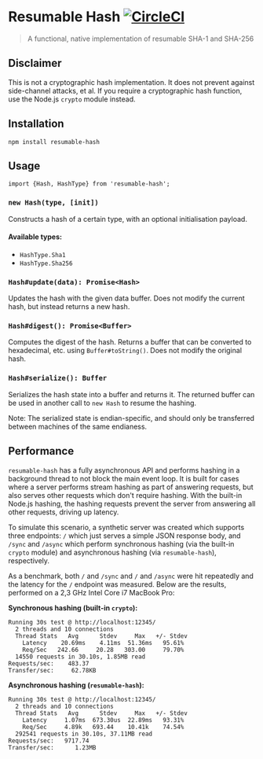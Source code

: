 # Resumable Hash [![CircleCI](https://circleci.com/gh/srijs/node-resumable-hash.svg?style=svg)](https://circleci.com/gh/srijs/node-resumable-hash)

> A functional, native implementation of resumable SHA-1 and SHA-256

## Disclaimer

This is not a cryptographic hash implementation. It does not prevent against side-channel attacks, et al. If you require a cryptographic hash function, use the Node.js `crypto` module instead.

## Installation

```
npm install resumable-hash
```

## Usage

```
import {Hash, HashType} from 'resumable-hash';
```

### `new Hash(type, [init])`

Constructs a hash of a certain type, with an optional initialisation payload.

#### Available types:

- `HashType.Sha1`
- `HashType.Sha256`

### `Hash#update(data): Promise<Hash>`

Updates the hash with the given data buffer. Does not modify the current hash, but instead returns a new hash.

### `Hash#digest(): Promise<Buffer>`

Computes the digest of the hash. Returns a buffer that can be converted to hexadecimal, etc. using `Buffer#toString()`. Does not modify the original hash.

### `Hash#serialize(): Buffer`

Serializes the hash state into a buffer and returns it. The returned buffer can be used in another call to `new Hash` to resume the hashing.

Note: The serialized state is endian-specific, and should only be transferred between machines of the same endianess.

## Performance

`resumable-hash` has a fully asynchronous API and performs hashing in a background thread to not block the main event loop.
It is built for cases where a server performs stream hashing as part of answering requests, but also serves other requests which don't require hashing. With the built-in Node.js hashing, the hashing requests prevent the server from answering all other requests, driving up latency.

To simulate this scenario, a synthetic server was created which supports three endpoints: `/` which just serves a simple JSON response body, and `/sync` and `/async` which perform synchronous hashing (via the built-in `crypto` module) and asynchronous hashing (via `resumable-hash`), respectively.

As a benchmark, both `/` and `/sync` and `/` and `/async` were hit repeatedly and the latency for the `/` endpoint was measured. Below are the results, performed on a 2,3 GHz Intel Core i7 MacBook Pro:

**Synchronous hashing (built-in `crypto`):**

```
Running 30s test @ http://localhost:12345/
  2 threads and 10 connections
  Thread Stats   Avg      Stdev     Max   +/- Stdev
    Latency    20.69ms    4.11ms  51.36ms   95.61%
    Req/Sec   242.66     20.28   303.00     79.70%
  14550 requests in 30.10s, 1.85MB read
Requests/sec:    483.37
Transfer/sec:     62.78KB
```

**Asynchronous hashing (`resumable-hash`):**

```
Running 30s test @ http://localhost:12345/
  2 threads and 10 connections
  Thread Stats   Avg      Stdev     Max   +/- Stdev
    Latency     1.07ms  673.30us  22.89ms   93.31%
    Req/Sec     4.89k   693.44    10.41k    74.54%
  292541 requests in 30.10s, 37.11MB read
Requests/sec:   9717.74
Transfer/sec:      1.23MB
```
